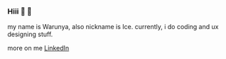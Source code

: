 ### Hiii 👋 🌺

my name is Warunya, also nickname is Ice. currently, i do coding and ux designing stuff.

more on me [LinkedIn](https://www.linkedin.com/in/warunya-sangchompoo/)
